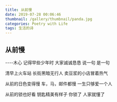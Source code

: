 ```yaml
---
title: 从前慢
date: 2019-07-28 00:06:46
thumbnail: /gallery/thumbnail/panda.jpg
categories: Poetry with Life
tags: 生活的诗
---
```

## 从前慢
----木心
记得早些少年时
大家诚诚恳恳
说一句 是一句

清早上火车站
长街黑暗无行人
卖豆浆的小店冒着热气
<!--more-->
从前的日色变得慢
车，马，邮件都慢
一生只够爱一个人

从前的锁也好看
钥匙精美有样子
你锁了 人家就懂了
